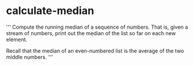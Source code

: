 # calculate-median

'''
Compute the running median of a sequence of numbers.
That is, given a stream of numbers, print out the median of the
list so far on each new element.

Recall that the median of an even-numbered list is the average
of the two middle numbers.
'''